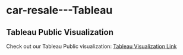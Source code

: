 # car-resale---Tableau
## Tableau Public Visualization

Check out our Tableau Public visualization: [Tableau Visualization Link](https://public.tableau.com/views/proj_17217261308570/Story1?:language=en-US&:sid=&:redirect=auth&:display_count=n&:origin=viz_share_link)
